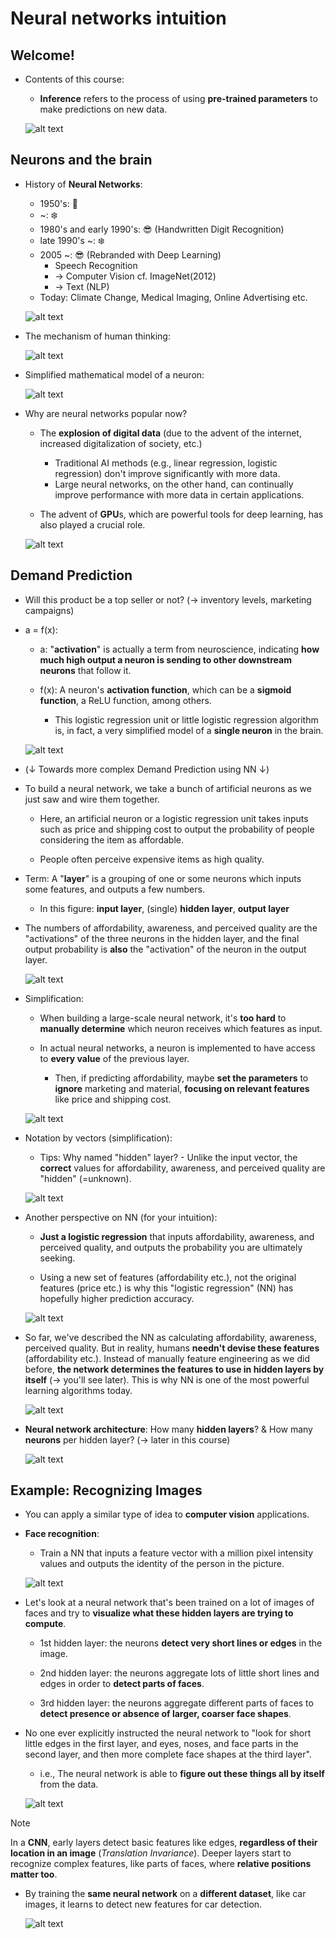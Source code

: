 # Neural networks intuition

## Welcome!

- Contents of this course:

  - **Inference** refers to the process of using **pre-trained parameters** to make predictions on new data.

  ![alt text](resources/notes/01.png)

## Neurons and the brain

- History of **Neural Networks**:

  - 1950's: 🚀
  - ~: ❄️
  - 1980's and early 1990's: 😎 (Handwritten Digit Recognition)
  - late 1990's ~: ❄️
  - 2005 ~: 😎 (Rebranded with Deep Learning)
    - Speech Recognition
    - &rarr; Computer Vision cf. ImageNet(2012)
    - &rarr; Text (NLP)
  - Today: Climate Change, Medical Imaging, Online Advertising etc.

  ![alt text](resources/notes/02.png)

- The mechanism of human thinking:

  ![alt text](resources/notes/03.png)

- Simplified mathematical model of a neuron:

  ![alt text](resources/notes/04.png)

- Why are neural networks popular now?

  - The **explosion of digital data** (due to the advent of the internet, increased digitalization of society, etc.)

    - Traditional AI methods (e.g., linear regression, logistic regression) don't improve significantly with more data.
    - Large neural networks, on the other hand, can continually improve performance with more data in certain applications.

  - The advent of **GPU**s, which are powerful tools for deep learning, has also played a crucial role.

  ![alt text](resources/notes/05.png)

## Demand Prediction

- Will this product be a top seller or not? (&rarr; inventory levels, marketing campaigns)

- a = f(x):

  - a: "**activation**" is actually a term from neuroscience, indicating **how much high output a neuron is sending to other downstream neurons** that follow it.

  - f(x): A neuron's **activation function**, which can be a **sigmoid function**, a ReLU function, among others.

    - This logistic regression unit or little logistic regression algorithm is, in fact, a very simplified model of a **single neuron** in the brain.

  ![alt text](resources/notes/06.png)

- (&darr; Towards more complex Demand Prediction using NN &darr;)

- To build a neural network, we take a bunch of artificial neurons as we just saw and wire them together.

  - Here, an artificial neuron or a logistic regression unit takes inputs such as price and shipping cost to output the probability of people considering the item as affordable.

  - People often perceive expensive items as high quality.

- Term: A "**layer**" is a grouping of one or some neurons which inputs some features, and outputs a few numbers.

  - In this figure: **input layer**, (single) **hidden layer**, **output layer**

- The numbers of affordability, awareness, and perceived quality are the "activations" of the three neurons in the hidden layer, and the final output probability is **also** the "activation" of the neuron in the output layer.

  ![alt text](resources/notes/07.png)

- Simplification:

  - When building a large-scale neural network, it's **too hard** to **manually determine** which neuron receives which features as input.

  - In actual neural networks, a neuron is implemented to have access to **every value** of the previous layer.

    - Then, if predicting affordability, maybe **set the parameters** to **ignore** marketing and material, **focusing on relevant features** like price and shipping cost.

  ![alt text](resources/notes/08.png)

- Notation by vectors (simplification):

  - Tips: Why named "hidden" layer? - Unlike the input vector, the **correct** values for affordability, awareness, and perceived quality are "hidden" (=unknown).

  ![alt text](resources/notes/09.png)

- Another perspective on NN (for your intuition):

  - **Just a logistic regression** that inputs affordability, awareness, and perceived quality, and outputs the probability you are ultimately seeking.

  - Using a new set of features (affordability etc.), not the original features (price etc.) is why this "logistic regression" (NN) has hopefully higher prediction accuracy.

  ![alt text](resources/notes/10.png)

- So far, we've described the NN as calculating affordability, awareness, perceived quality. But in reality, humans **needn't devise these features** (affordability etc.). Instead of manually feature engineering as we did before, **the network determines the features to use in hidden layers by itself** (&rarr; you'll see later). This is why NN is one of the most powerful learning algorithms today.

  ![alt text](resources/notes/11.png)

- **Neural network architecture**: How many **hidden layers**? & How many **neurons** per hidden layer? (&rarr; later in this course)

  ![alt text](resources/notes/12.png)

## Example: Recognizing Images

- You can apply a similar type of idea to **computer vision** applications.

- **Face recognition**:

  - Train a NN that inputs a feature vector with a million pixel intensity values and outputs the identity of the person in the picture.

  ![alt text](resources/notes/13.png)

- Let's look at a neural network that's been trained on a lot of images of faces and try to **visualize what these hidden layers are trying to compute**.

  - 1st hidden layer: the neurons **detect very short lines or edges** in the image.

  - 2nd hidden layer: the neurons aggregate lots of little short lines and edges in order to **detect parts of faces**.

  - 3rd hidden layer: the neurons aggregate different parts of faces to **detect presence or absence of larger, coarser face shapes**.

- No one ever explicitly instructed the neural network to "look for short little edges in the first layer, and eyes, noses, and face parts in the second layer, and then more complete face shapes at the third layer".

  - i.e., The neural network is able to **figure out these things all by itself** from the data.

  ![alt text](resources/notes/14.png)

> [!NOTE]
>
> In a **CNN**, early layers detect basic features like edges, **regardless of their location in an image** (_Translation Invariance_). Deeper layers start to recognize complex features, like parts of faces, where **relative positions matter too**.

- By training the **same neural network** on a **different dataset**, like car images, it learns to detect new features for car detection.

  ![alt text](resources/notes/15.png)
